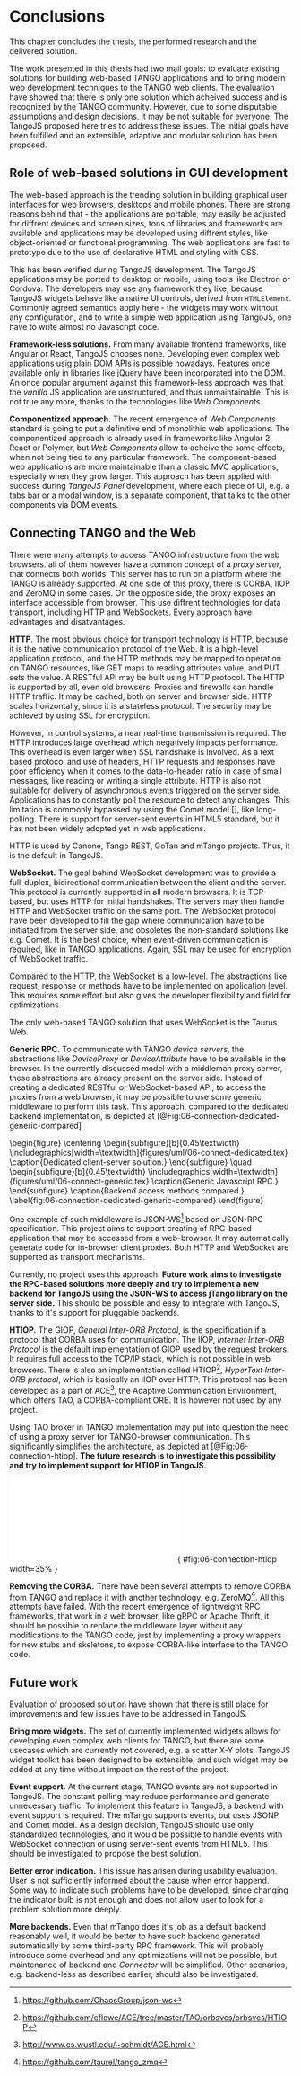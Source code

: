 # Conclusions

This chapter concludes the thesis, the performed research and the delivered
solution.

The work presented in this thesis had two mail goals: to evaluate existing
solutions for building web-based TANGO applications and to bring modern web
development techniques to the TANGO web clients. The evaluation have showed
that there is only one solution which acheived success and is recognized by
the TANGO community. However, due to some disputable assumptions and design
decisions, it may be not suitable for everyone. The TangoJS proposed here
tries to address these issues. The initial goals have been fulfilled and an
extensible, adaptive and modular solution has been proposed.

## Role of web-based solutions in GUI development

The web-based approach is the trending solution in building graphical user
interfaces for web browsers, desktops and mobile phones. There are strong
reasons behind that - the applications are portable, may easily be adjusted
for diffrent devices and screen sizes, tons of libraries and frameworks are
available and applications may be developed using diffrent styles, like
object-oriented or functional programming. The web applications are fast to
prototype due to the use of declarative HTML and styling with CSS.

This has been verified during TangoJS development. The TangoJS applications
may be ported to desktop or mobile, using tools like Electron or Cordova.
The developers may use any framework they like, because TangoJS widgets behave
like a native UI controls, derived from `HTMLElement`. Commonly agreed
semantics apply here - the widgets may work without any configuration, and to
write a simple web application using TangoJS, one have to write almost no
Javascript code.

**Framework-less solutions.**
From many available frontend frameworks, like Angular or React, TangoJS chooses
none. Developing even complex web applications usig plain DOM APIs is possible
nowadays. Features once available only in libraries like jQuery have been
incorporated into the DOM. An once popular argument against this framework-less
approach was that the *vanilla* JS application are unstructured, and thus
unmaintainable. This is not true any more, thanks to the technologies like
*Web Components.*.

**Componentized approach.**
The recent emergence of *Web Components* standard is going to put a definitive
end of monolithic web applications. The componentized approach is already used
in frameworks like Angular 2, React or Polymer, but *Web Components* allow to
acheive the same effects, when not being tied to any particular framework.
The component-based web applications are more maintainable than a classic
MVC applications, especially when they grow larger.
This approach has been applied with success during *TangoJS Panel* development,
where each piece of UI, e.g. a tabs bar or a modal window, is a separate
component, that talks to the other components via DOM events.

## Connecting TANGO and the Web

There were many attempts to access TANGO infrastructure from the web browsers.
all of them however have a common concept of a *proxy server*, that connects
both worlds. This server has to run on a platform where the TANGO is already
supported. At one side of this proxy, there is CORBA, IIOP and ZeroMQ in some
cases. On the opposite side, the proxy exposes an interface accessible from
browser. This use diffrent technologies for data transport, including HTTP and
WebSockets. Every approach have advantages and disatvantages.

**HTTP**.
The most obvious choice for transport technology is HTTP, because it is the
native communication protocol of the Web. It is a high-level application
protocol, and the HTTP methods may be mapped to operation on TANGO resources,
like GET maps to reading attributes value, and PUT sets the value. A RESTful
API may be built using HTTP protocol. The HTTP is supported by all, even old
browsers. Proxies and firewalls can handle HTTP traffic. It may be cached,
both on server and browser side. HTTP scales horizontally, since it is a
stateless protocol. The security may be achieved by using SSL for encryption.

However, in control systems, a near real-time transmission is required. The
HTTP introduces large overhead which negatively impacts performance.
This overhead is even larger when SSL handshake is involved.
As a text based protocol and use of headers, HTTP requests and responses
have poor efficiency when it comes to the data-to-header ratio in case of small
messages, like reading or writing a single attribute. HTTP is also
not suitable for delivery of asynchronous events triggered on the server side.
Applications has to constantly poll the resource to detect any changes.
This limitation is commonly bypassed by using the Comet model [], like
long-polling. There is support for server-sent events in HTML5 standard, but
it has not been widely adopted yet in web applications.

HTTP is used by Canone, Tango REST, GoTan and mTango projects. Thus, it is the
default in TangoJS. 

**WebSocket.**
The goal behind WebSocket development was to provide a full-duplex,
bidirectional communication between the client and the server. This protocol
is currently supported in all modern browsers. It is TCP-based, but uses HTTP
for initial handshakes. The servers may then handle HTTP and WebSocket traffic
on the same port. The WebSocket protocol have been developed to fill the gap
where communication have to be initiated from the server side, and obsoletes
the non-standard solutions like e.g. Comet. It is the best choice, when
event-driven communication is required, like in TANGO applications. Again,
SSL may be used for encryption of WebSocket traffic.

Compared to the HTTP, the WebSocket is a low-level. The abstractions like
request, response or methods have to be implemented on application level. This
requires some effort but also gives the developer flexibility and field for
optimizations.

The only web-based TANGO solution that uses WebSocket is the Taurus Web. 

**Generic RPC.**
To communicate with TANGO *device servers*, the abstractions like *DeviceProxy*
or *DeviceAttribute* have to be available in the browser. In the currently
discussed model with a middleman proxy server, these abstractions are already
present on the server side. Instead of creating a dedicated RESTful or
WebSocket-based API, to access the proxies from a web browser, it may be
possible to use some generic middleware to perform this task. This approach,
compared to the dedicated backend implementation, is depicted at
[@Fig:06-connection-dedicated-generic-compared]

\begin{figure}
  \centering
  \begin{subfigure}[b]{0.45\textwidth}
    \includegraphics[width=\textwidth]{figures/uml/06-connect-dedicated.tex}
    \caption{Dedicated client-server solution.}
  \end{subfigure}
  \quad
  \begin{subfigure}[b]{0.45\textwidth}
    \includegraphics[width=\textwidth]{figures/uml/06-connect-generic.tex}
    \caption{Generic Javascript RPC.}
  \end{subfigure}
  \caption{Backend access methods compared.}
  \label{fig:06-connection-dedicated-generic-compared}
\end{figure}

One example of such middleware is JSON-WS[^06-connect-jsonws] based on
JSON-RPC specification. This project aims to support creating of RPC-based
application that may be accessed from a web-browser. It may automatically
generate code for in-browser client proxies. Both HTTP and WebSocket are
supported as transport mechanisms.

[^06-connect-jsonws]: <https://github.com/ChaosGroup/json-ws>

Currently, no project uses this approach. **Future work aims to investigate
the RPC-based solutions more deeply and try to implement a new backend for
TangoJS using the JSON-WS to access jTango library on the server side.**
This should be possible and easy to integrate with TangoJS, thanks to it's
support for pluggable backends.

**HTIOP.**
The GIOP, *General Inter-ORB Protocol*, is the specification if a protocol
that CORBA uses for communication. The IIOP, *Internet Inter-ORB Protocol*
is the default implementation of GIOP used by the request brokers. It requires
full access to the TCP/IP stack, which is not possible in web browsers.
There is also an implementation called HTIOP[^06-connect-htiop], *HyperText
Inter-ORB protocol*, which is basically an IIOP over HTTP. This protocol has
been developed as a part of ACE[^06-connect-ace], the Adaptive Communication
Environment, which offers TAO, a CORBA-compliant ORB. It is however not used
by any project.

[^06-connect-ace]: <http://www.cs.wustl.edu/~schmidt/ACE.html>
[^06-connect-htiop]: <https://github.com/cflowe/ACE/tree/master/TAO/orbsvcs/orbsvcs/HTIOP>

Using TAO broker in TANGO implementation may put into question the need of
using a proxy server for TANGO-browser communication. This significantly
simplifies the architecture, as depicted at [@Fig:06-connection-htiop].
**The future research is to investigate this possibility and try to implement
support for HTIOP in TangoJS.**

![Accessing TANGO from web browser over HTIOP.](
  figures/uml/06-connect-htiop.tex){ #fig:06-connection-htiop width=35% }

**Removing the CORBA.**
There have been several attempts to remove CORBA from TANGO and replace it with
another technology, e.g. ZeroMQ[^06-connect-zmq]. All this attempts have
failed. With the recent emergence of lightweight RPC frameworks, that work
in a web browser, like gRPC or Apache Thrift, it should be possible to replace
the middleware layer without any modifications to the TANGO code, just by
implementing a proxy wrappers for new stubs and skeletons, to expose
CORBA-like interface to the TANGO code.

[^06-connect-zmq]: <https://github.com/taurel/tango_zmq>

## Future work

Evaluation of proposed solution have shown that there is still place for
improvements and few issues have to be addressed in TangoJS.

**Bring more widgets.**
The set of currently implemented widgets allows for developing even complex
web clients for TANGO, but there are some usecases which are currently not
covered, e.g. a scatter X-Y plots. TangoJS widget toolkit has been designed
to be extensible, and such widget may be added at any time without impact on
the rest of the project.

**Event support.**
At the current stage, TANGO events are not supported in TangoJS. The constant
polling may reduce performance and generate unnecessary traffic. To implement
this feature in TangoJS, a backend with event support is required. The mTango
supports events, but uses JSONP and Comet model. As a design decision, TangoJS
should use only standardized technologies, and it would be possible to handle
events with WebSocket connection or using server-sent events from HTML5.
This should be investigated to propose the best solution.

**Better error indication.**
This issue has arisen during usability evaluation. User is not sufficiently
informed about the cause when error happend. Some way to indicate such problems
have to be developed, since changing the indicator bulb is not enough and does
not allow user to look for a problem solution more deeply.

**More backends.**
Even that mTango does it's job as a default backend reasonably well, it would
be better to have such backend generated automatically by some third-party RPC
framework. This will probably introduce some overhead and any optimizations
will not be possible, but maintenance of backend and *Connector* will be
simplified. Other scenarios, e.g. backend-less as described earlier, should
also be investigated.
